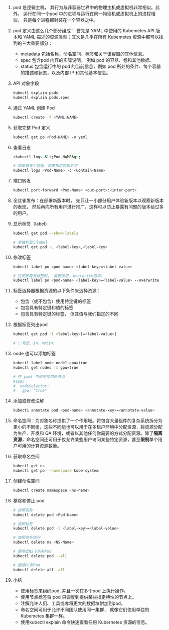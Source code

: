 1. pod 是逻辑主机， 其行为与非容器世界中的物理主机或虚拟机非常相似。此外， 运行在同一个pod 中的进程与运行在同一物理机或虚拟机上的进程相似， 只是每个进程都封装在一个容器之中。

2. pod 定义由这么几个部分组成： 首先是 YAML 中使用的 Kubemetes API 版本和 YAML 描述的资源类型；其次是几乎在所有 Kubemetes 资源中都可以找到的三大重要部分： 

   - metadata 包括名称、命名空间、标签和关于该容器的其他信息。
   - spec 包含pod 内容的实际说明， 例如 pod 的容器、卷和其他数据。
   - status 包含运行中的 pod 的当前信息，例如 pod 所处的条件、每个容器的描述和状态，以及内部 IP 和其他基本信息。

3. API 对象字段

   ```bash
   kubectl explain pods
   kubectl explain pods.spec
   ```

4. 通过 YAML 创建 Pod

   ```bash
   kubectl create -f <YAML-NAME>
   ```

5. 获取完整 Pod 定义

   ```bash
   kubectl get po <Pod-NAME> -o yaml
   ```

6. 查看日志

   ```bash
   zkubectl logs &lt;Pod-NAME&gt;
   
   # 如果有多个容器，需要指定容器名字
   kubectl logs <Pod-Name> -c <Contain-Name>
   ```

7. 端口转发
   
   ```bash
   kubectl port-forward <Pod-Name> <out-port>:<inter-port>
   ```
   
8. 全丝雀发布：在部署新版本时， 先只让一小部分用户体验新版本以观察新版本的表现， 然后再向所有用户进行推广，这样可以防止暴露有问题的版本给过多的用户。

9. 显示标签（label）

   ```bash
   kubectl get pod --show-labels
   
   # 单独列显示label
   kubectl get pod -L <label-key>,<label-key>
   ```

10. 修改标签

    ```bash
    kubectl label po <pod-name> <label-key>=<label-value>
    
    # 在更改现有标签时， 需要使用--overwrite选项。
    kubectl label po <pod-name> <label-key>=<label-value> --overwrite
    ```

11. 标签选择器根据资源的以下条件来选择资源：

    - 包含（或不包含）使用特定键的标签
    - 包含具有特定键和值的标签
    - 包含具有特定键的标签， 但其值与我们指定的不同

12. 根据标签列出pod

    ```bash
    kubectl get pod -l <label-key>[=<label-value>]
    
    # !:取反，in，notin，
    ```

13. node 也可以添加标签

    ```bash
    kubectl label node node1 gpu=true
    kubectl get nodes -1 gpu=true
    
    # 在 yaml 中说明使用此节点
    #spec： 
    #  nodeSelector:
    #  	gpu: "true"
    ```

14. 添加或修改注解

    ```bash
    kubect1 annotate pod <pod-name> <annotate-key>=<annotate-value>
    ```

15. 命名空间：为对象名称提供了一个作用域。将包含大量组件的复杂系统拆分为更小的不同组，这些不同组也可以用于在多租户环境中分配资源，将资源分配为生产、开发和 QA 环境，或者以其他任何你需要的方式分配资源。除了**隔离资源**，命名空间还可用于仅允许某些用户访问某些特定资源，甚至**限制**单个用户可用的计算资源数量。

16. 获取命名空间

    ```bash
    kubectl get ns
    kubectl get po --namespace kube-system
    ```

17. 创建命名空间

    ```bash
    kubectl create namespace <ns-name>
    ```

18. 移除和停止 pod

    ```bash
    # 按照名称
    kubectl delete pod <Pod-Name>
    
    # 按照标签
    kubectl delete pod -l <label-key>=<label-volue>
    
    # 按照命名空间
    kubectl delete ns <NS-Name>
    
    # 删除此NS下所有Pod
    kubectl delete pod --all
    
    # 删除RC和Pod
    kubectl delete all -all
    ```

19. 小结

    - 使用标签来组织pod, 并且一次在多个pod 上执行操作。
    - 使用节点标签将 pod 只调度到提供某些指定特性的节点上。
    - 注解允许人们、工具或库将更大的数据块附加到pod。
    - 命名空间可用于允许不同团队使用同一集群， 就像它们使用单独的 Kubemetes 集群一样。
    - 使用kubectl explain 命令快速查看任何 Kubernetes 资源的信息。